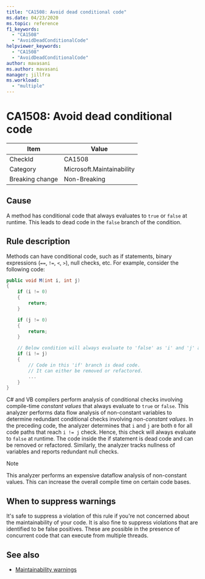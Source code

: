 ```yaml
---
title: "CA1508: Avoid dead conditional code"
ms.date: 04/23/2020
ms.topic: reference
f1_keywords:
  - "CA1508"
  - "AvoidDeadConditionalCode"
helpviewer_keywords:
  - "CA1508"
  - "AvoidDeadConditionalCode"
author: mavasani
ms.author: mavasani
manager: jillfra
ms.workload:
  - "multiple"
---
```

# CA1508: Avoid dead conditional code

|Item|Value|
|-|-|
|CheckId|CA1508|
|Category|Microsoft.Maintainability|
|Breaking change|Non-Breaking|

## Cause

A method has conditional code that always evaluates to `true` or `false` at runtime. This leads to dead code in the `false` branch of the condition.

## Rule description

Methods can have conditional code, such as if statements, binary expressions (`==`, `!=`, `<`, `>`), null checks, etc. For example, consider the following code:

```csharp
public void M(int i, int j)
{
    if (i != 0)
    {
        return;
    }

    if (j != 0)
    {
        return;
    }

    // Below condition will always evaluate to 'false' as 'i' and 'j' are both '0' here.
    if (i != j)
    {
        // Code in this 'if' branch is dead code.
        // It can either be removed or refactored.
        ...
    }
}
```

C# and VB compilers perform analysis of conditional checks involving compile-time _constant values_ that always evaluate to `true` or `false`. This analyzer performs data flow analysis of non-constant variables to determine redundant conditional checks involving _non-constant values_. In the preceding code, the analyzer determines that `i` and `j` are both `0` for all code paths that reach `i != j` check. Hence, this check will always evaluate to `false` at runtime. The code inside the if statement is dead code and can be removed or refactored. Similarly, the analyzer tracks nullness of variables and reports redundant null checks.

> [!NOTE]
> This analyzer performs an expensive dataflow analysis of non-constant values. This can increase the overall compile time on certain code bases.

## When to suppress warnings

It's safe to suppress a violation of this rule if you're not concerned about the maintainability of your code. It is also fine to suppress violations that are identified to be false positives. These are possible in the presence of concurrent code that can execute from multiple threads.

## See also

- [Maintainability warnings](../code-quality/maintainability-warnings.md)
